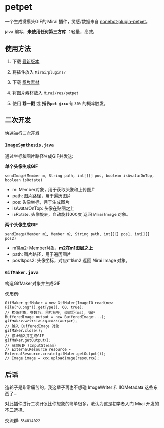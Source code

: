 # petpet

一个生成摸摸头GIF的 Mirai 插件，灵感/数据来自 [nonebot-plugin-petpet](https://github.com/noneplugin/nonebot-plugin-petpet)。

java 编写，**未使用任何第三方库** ：轻量，高效。

## 使用方法

1. 下载 [最新版本](https://github.com/Dituon/petpet/releases/tag/dev)

2. 将插件放入 `Mirai/plugins/`

3. 下载 [图片素材](https://github.com/Dituon/petpet/tree/main/res/petpet)

4. 将图片素材放入 `Mirai/res/petpet`

5. 使用 **戳一戳** 或 **指令`pet @xxx`** 有 `30%` 的概率触发。

## 二次开发

快速进行二次开发

### `ImageSynthesis.java`

通过坐标和图片路径生成GIF并发送:

**单个头像生成GIF**

`sendImage(Member m, String path, int[][] pos, boolean isAvatarOnTop, boolean isRotate)`

- m: Member对象，用于获取头像和上传图片
- path: 图片路径，用于遍历图片
- pos: 头像坐标，用于生成图片
- isAvatarOnTop: 头像在贴图之上
- isRotate: 头像旋转，自动旋转360度
返回 Mirai Image 对象。

**两个头像生成GIF**

`sendImage(Member m1, Member m2, String path, int[][] pos1, int[][] pos2)`

- m1&m2: Member对象，**m2在m1图层之上**
- path: 图片路径，用于遍历图片
- pos1&pos2: 头像坐标，对应m1&m2
返回 Mirai Image 对象。

### `GifMaker.java`

构造GifMaker对象并生成GIF

使用例:

```
GifMaker gifMaker = new GifMaker(ImageIO.read(new File("0.png")).getType(), 60, true);
// 构造对象，参数为: 图片标签, 帧间距(ms), 循环
BufferedImage output = new BufferedImage(...);
gifMaker.writeToSequence(output);
// 输入 BufferedImage 对象
gifMaker.close();
// 停止输入并生成GIF
gifMaker.getOutput();
// 获取GIF (InputStream)
// ExternalResource resource = ExternalResource.create(gifMaker.getOutput());
// Image image = xxx.uploadImage(resource);
```

## 后话

造轮子是非常痛苦的，我这辈子再也不想碰 ImageWriter 和 IIOMetadata 这些东西了...

对此插件进行二次开发比你想象的简单很多，我认为这是初学者入门 Mirai 开发的不二选择。

交流群: `534814022`
